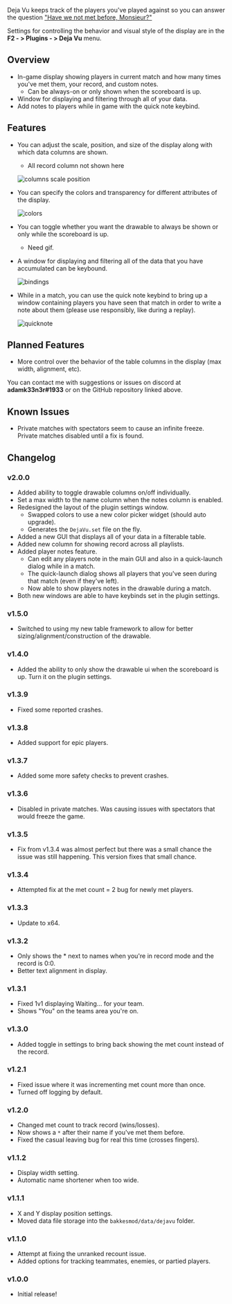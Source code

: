 Deja Vu keeps track of the players you've played against so you can answer the question ["Have we not met before, Monsieur?"](https://www.youtube.com/watch?v=Zv4ZiINQxA0)

Settings for controlling the behavior and visual style of the display are in the **F2 - > Plugins - > Deja Vu** menu.

## Overview
- In-game display showing players in current match and how many times you've met them, your record, and custom notes.
  - Can be always-on or only shown when the scoreboard is up.
- Window for displaying and filtering through all of your data.
- Add notes to players while in game with the quick note keybind.

## Features
- You can adjust the scale, position, and size of the display along with which data columns are shown.
  - All record column not shown here

  ![columns scale position](https://media.giphy.com/media/QaMYIdgKLL67jm77qX/giphy.gif)

- You can specify the colors and transparency for different attributes of the display.

  ![colors](https://media.giphy.com/media/tVqcoaSXU1Ujn9cs56/giphy.gif)

- You can toggle whether you want the drawable to always be shown or only while the scoreboard is up.
  - Need gif.
- A window for displaying and filtering all of the data that you have accumulated can be keybound.

  ![bindings](https://media.giphy.com/media/rE6235sXD44OQ6ApDp/giphy.gif)

- While in a match, you can use the quick note keybind to bring up a window containing players you have seen that match in order to write a note about them (please use responsibly, like during a replay).

  ![quicknote](https://media.giphy.com/media/L4eCxmbJMhKIg9K8Vb/giphy.gif)


## Planned Features
- More control over the behavior of the table columns in the display (max width, alignment, etc).

You can contact me with suggestions or issues on discord at **adamk33n3r#1933** or on the GitHub repository linked above.

## Known Issues
- Private matches with spectators seem to cause an infinite freeze. Private matches disabled until a fix is found.

## Changelog

### v2.0.0
- Added ability to toggle drawable columns on/off individually.
- Set a max width to the name column when the notes column is enabled.
- Redesigned the layout of the plugin settings window.
  - Swapped colors to use a new color picker widget (should auto upgrade).
  - Generates the `DejaVu.set` file on the fly.
- Added a new GUI that displays all of your data in a filterable table.
- Added new column for showing record across all playlists.
- Added player notes feature.
  - Can edit any players note in the main GUI and also in a quick-launch dialog while in a match.
  - The quick-launch dialog shows all players that you've seen during that match (even if they've left).
  - Now able to show players notes in the drawable during a match.
- Both new windows are able to have keybinds set in the plugin settings.

### v1.5.0
- Switched to using my new table framework to allow for better sizing/alignment/construction of the drawable.

### v1.4.0
- Added the ability to only show the drawable ui when the scoreboard is up. Turn it on the plugin settings.

### v1.3.9
- Fixed some reported crashes.

### v1.3.8
- Added support for epic players.

### v1.3.7
- Added some more safety checks to prevent crashes.

### v1.3.6
- Disabled in private matches. Was causing issues with spectators that would freeze the game.

### v1.3.5
- Fix from v1.3.4 was almost perfect but there was a small chance the issue was still happening. This version fixes that small chance.

### v1.3.4
- Attempted fix at the met count = 2 bug for newly met players.

### v1.3.3
- Update to x64.

### v1.3.2
- Only shows the * next to names when you're in record mode and the record is 0:0.
- Better text alignment in display.

### v1.3.1
- Fixed 1v1 displaying Waiting... for your team.
- Shows "You" on the teams area you're on.

### v1.3.0
- Added toggle in settings to bring back showing the met count instead of the record.

### v1.2.1
- Fixed issue where it was incrementing met count more than once.
- Turned off logging by default.

### v1.2.0
- Changed met count to track record (wins/losses).
- Now shows a `*` after their name if you've met them before.
- Fixed the casual leaving bug for real this time (crosses fingers).

### v1.1.2
- Display width setting.
- Automatic name shortener when too wide.

### v1.1.1
- X and Y display position settings.
- Moved data file storage into the `bakkesmod/data/dejavu` folder.

### v1.1.0
- Attempt at fixing the unranked recount issue.
- Added options for tracking teammates, enemies, or partied players.

### v1.0.0
- Initial release!